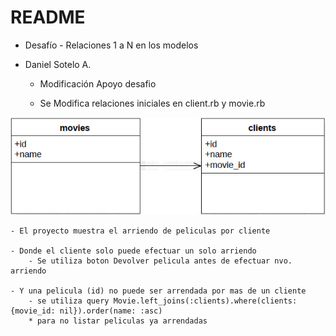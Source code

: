 # README

* Desafío - Relaciones 1 a N en los modelos

* Daniel Sotelo A.

    - Modificación Apoyo desafio

    - Se Modifica relaciones iniciales en client.rb y movie.rb
    
![Descripción de la imagen](app/assets/images/relacion.jpg "relacion 1 a N")

    - El proyecto muestra el arriendo de peliculas por cliente

    - Donde el cliente solo puede efectuar un solo arriendo
        - Se utiliza boton Devolver pelicula antes de efectuar nvo. arriendo

    - Y una pelicula (id) no puede ser arrendada por mas de un cliente
        - se utiliza query Movie.left_joins(:clients).where(clients: {movie_id: nil}).order(name: :asc)
        * para no listar peliculas ya arrendadas
    